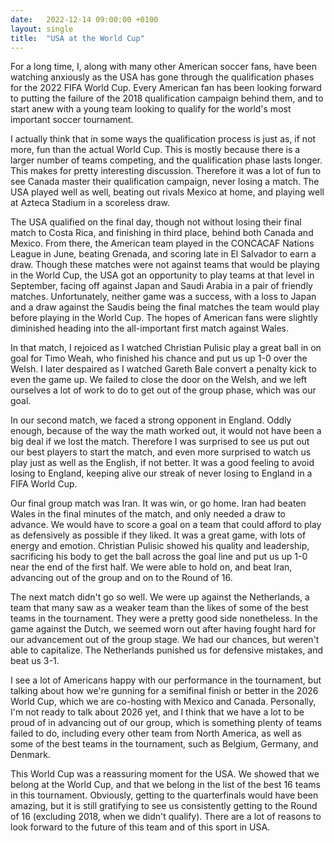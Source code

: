 ```yaml
---
date:   2022-12-14 09:00:00 +0100
layout: single
title:  "USA at the World Cup"
---
```

For a long time, I, along with many other American soccer fans, have been watching anxiously as the USA has gone through the qualification phases for the 2022 FIFA World Cup. Every American fan has been looking forward to putting the failure of the 2018 qualification campaign behind them, and to start anew with a young team looking to qualify for the world's most important soccer tournament.

I actually think that in some ways the qualification process is just as, if not more, fun than the actual World Cup. This is mostly because there is a larger number of teams competing, and the qualification phase lasts longer. This makes for pretty interesting discussion. Therefore it was a lot of fun to see Canada master their qualification campaign, never losing a match. The USA played well as well, beating out rivals Mexico at home, and playing well at Azteca Stadium in a scoreless draw.

The USA qualified on the final day, though not without losing their final match to Costa Rica, and finishing in third place, behind both Canada and Mexico. From there, the American team played in the CONCACAF Nations League in June, beating Grenada, and scoring late in El Salvador to earn a draw. Though these matches were not against teams that would be playing in the World Cup, the USA got an opportunity to play teams at that level in September, facing off against Japan and Saudi Arabia in a pair of friendly matches. Unfortunately, neither game was a success, with a loss to Japan and a draw against the Saudis being the final matches the team would play before playing in the World Cup. The hopes of American fans were slightly diminished heading into the all-important first match against Wales.

In that match, I rejoiced as I watched Christian Pulisic play a great ball in on goal for Timo Weah, who finished his chance and put us up 1-0 over the Welsh. I later despaired as I watched Gareth Bale convert a penalty kick to even the game up. We failed to close the door on the Welsh, and we left ourselves a lot of work to do to get out of the group phase, which was our goal.

In our second match, we faced a strong opponent in England. Oddly enough, because of the way the math worked out, it would not have been a big deal if we lost the match. Therefore I was surprised to see us put out our best players to start the match, and even more surprised to watch us play just as well as the English, if not better. It was a good feeling to avoid losing to England, keeping alive our streak of never losing to England in a FIFA World Cup.

Our final group match was Iran. It was win, or go home. Iran had beaten Wales in the final minutes of the match, and only needed a draw to advance. We would have to score a goal on a team that could afford to play as defensively as possible if they liked. It was a great game, with lots of energy and emotion. Christian Pulisic showed his quality and leadership, sacrificing his body to get the ball across the goal line and put us up 1-0 near the end of the first half. We were able to hold on, and beat Iran, advancing out of the group and on to the Round of 16.

The next match didn't go so well. We were up against the Netherlands, a team that many saw as a weaker team than the likes of some of the best teams in the tournament. They were a pretty good side nonetheless. In the game against the Dutch, we seemed worn out after having fought hard for our advancement out of the group stage. We had our chances, but weren't able to capitalize. The Netherlands punished us for defensive mistakes, and beat us 3-1.

I see a lot of Americans happy with our performance in the tournament, but talking about how we're gunning for a semifinal finish or better in the 2026 World Cup, which we are co-hosting with Mexico and Canada. Personally, I'm not ready to talk about 2026 yet, and I think that we have a lot to be proud of in advancing out of our group, which is something plenty of teams failed to do, including every other team from North America, as well as some of the best teams in the tournament, such as Belgium, Germany, and Denmark.

This World Cup was a reassuring moment for the USA. We showed that we belong at the World Cup, and that we belong in the list of the best 16 teams in this tournament. Obviously, getting to the quarterfinals would have been amazing, but it is still gratifying to see us consistently getting to the Round of 16 (excluding 2018, when we didn't qualify). There are a lot of reasons to look forward to the future of this team and of this sport in USA.